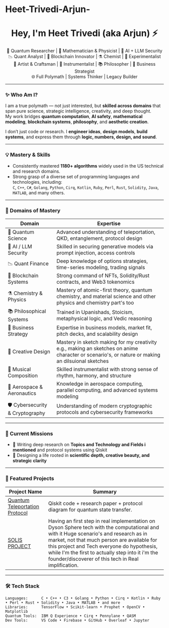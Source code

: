 # Heet-Trivedi-Arjun-

<h1 align="center">Hey, I'm Heet Trivedi (aka Arjun) ⚡</h1>

<p align="center">
🚀 Quantum Researcher | 🧠 Mathematician & Physicist | 🔬 AI + LLM Security<br>
📉 Quant Analyst | 💎 Blockchain Innovator | ⚗️ Chemist | 🧪 Experimentalist<br>
🎨 Artist & Craftsman | 🎹 Instrumentalist | 📚 Philosopher | 💼 Business Strategist<br>
🌐 Full Polymath | Systems Thinker | Legacy Builder
</p>

---

### ✨ Who Am I?

I am a true polymath — not just interested, but **skilled across domains** that span pure science, strategic intelligence, creativity, and deep thought.  
My work bridges **quantum computation**, **AI safety**, **mathematical modeling**, **blockchain systems**, **philosophy**, and **aesthetic creation**.

I don’t just code or research. I **engineer ideas**, **design models**, **build systems**, and express them through **logic, numbers, design, and sound**.

---

### 💡 Mastery & Skills

- Consistently mastered **1180+ algorithms** widely used in the US technical and research domains.
- Strong grasp of a diverse set of programming languages and technologies, including:  
  `C`, `C++`, `C#`, `Golang`, `Python`, `Cirq`, `Kotlin`, `Ruby`, `Perl`, `Rust`, `Solidity`, `Java`, `MATLAB`, and many others.

---

### 🧠 Domains of Mastery

| Domain               | Expertise                                                                 |
|----------------------|---------------------------------------------------------------------------|
| 🧬 Quantum Science    | Advanced understanding of teleportation, QKD, entanglement, protocol design |
| 🧠 AI / LLM Security   | Skilled in securing generative models via prompt injection, access controls |
| 📉 Quant Finance       | Deep knowledge of options strategies, time-series modeling, trading signals |
| 💎 Blockchain Systems  | Strong command of NFTs, Solidity/Rust contracts, and Web3 tokenomics        |
| ⚗️ Chemistry & Physics | Mastery of atomic-first theory, quantum chemistry, and material science  and other physics and chemistry part's too   |
| 📚 Philosophical Systems | Trained in Upanishads, Stoicism, metaphysical logic, and Vedic reasoning |
| 💼 Business Strategy   | Expertise in business models, market fit, pitch decks, and scalability design |
| 🎨 Creative Design     | Mastery in sketch making for my creativity e.g., making an sketches on anime character or scenario's, or nature or making an dilsuional sketches |
| 🎹 Musical Composition | Skilled instrumentalist with strong sense of rhythm, harmony, and structure  |
| 🌌 Aerospace & Aeronautics | Knowledge in aerospace computing, parallel computing, and advanced systems modeling |
| 🛡 Cybersecurity & Cryptography | Understanding of modern cryptographic protocols and cybersecurity frameworks |
---

### 🔭 Current Missions

- 🧪 Writing deep research on **Topics and Technology and Fields i mentioned** and protocol systems using Qiskit
- 🎯 Designing a life rooted in **scientific depth, creative beauty, and strategic clarity**

---

### 🧾 Featured Projects

| Project Name | Summary |
|--------------|---------|
| [Quantum Teleportation Protocol](https://github.com/heet25itachi/Quantum_Computing-) | Qiskit code + research paper + protocol diagram for quantum state transfer. |
| [SOLIS PROJECT](https://github.com/heet25itachi/SOLIS-PROJECT) | Having an first step in real implementation on Dyson Sphere tech with the computational and with it Huge scenario's and research as in market, not that much person are available for this project and Tech everyone do hypothesis, while I'm the first to actually step into it i'm the founder/discoverer of this tech in Real implification. |
---

### 🛠 Tech Stack

```text
Languages:      C • C++ • C3 • Golang • Python • Cirq • Kotlin • Ruby • Perl • Rust • Solidity • Java • MATLAB • and more  
Libraries:      TensorFlow • Scikit-learn • Prophet • OpenCV • Matplotlib  
Quantum Tools:  IBM Q Experience • Cirq • Pennylane • QASM  
Dev Tools:      VS Code • Firebase • GitHub • Overleaf • Jupyter

